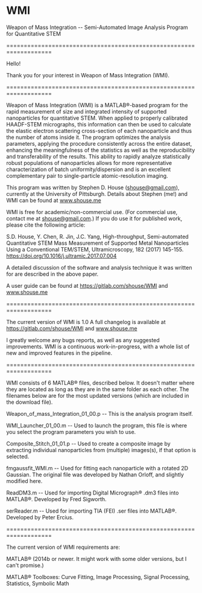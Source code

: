 # WMI
Weapon of Mass Integration -- Semi-Automated Image Analysis Program for Quantitative STEM

===================================================================

Hello! 

Thank you for your interest in Weapon of Mass Integration (WMI).

===================================================================

Weapon of Mass Integration (WMI) is a MATLAB®-based program for the rapid measurement of size and integrated intensity of supported nanoparticles for quantitative STEM. When applied to properly calibrated HAADF-STEM micrographs, this information can then be used to calculate the elastic electron scattering cross-section of each nanoparticle and thus the number of atoms inside it. The program optimizes the analysis parameters, applying the procedure consistently across the entire dataset, enhancing the meaningfulness of the statistics as well as the reproducibility and transferability of the results. This ability to rapidly analyze statistically robust populations of nanoparticles allows for more representative characterization of batch uniformity/dispersion and is an excellent complementary pair to single-particle atomic-resolution imaging.

This program was written by Stephen D. House (shouse@gmail.com), currently at the University of Pittsburgh.
Details about Stephen (me!) and WMI can be found at www.shouse.me 

WMI is free for academic/non-commercial use. (For commercial use, contact me at shouse@gmail.com.) If you do use it for published work, please cite the following article:

S.D. House, Y. Chen, R. Jin, J.C. Yang, High-throughput, Semi-automated Quantitative STEM Mass Measurement of Supported Metal Nanoparticles Using a Conventional TEM/STEM, Ultramicroscopy, 182 (2017) 145-155.
https://doi.org/10.1016/j.ultramic.2017.07.004

A detailed discussion of the software and analysis technique it was written for are described in the above paper.

A user guide can be found at https://gitlab.com/shouse/WMI and www.shouse.me

===================================================================

The current version of WMI is 1.0
A full changelog is available at https://gitlab.com/shouse/WMI and www.shouse.me

I greatly welcome any bugs reports, as well as any suggested improvements. WMI is a continuous work-in-progress, with a whole list of new and improved features in the pipeline.

===================================================================

WMI consists of 6 MATLAB® files, described below. It doesn't matter where they are located as long as they are in the same folder as each other. The filenames below are for the most updated versions (which are included in the download file).

Weapon_of_mass_Integration_01_00.p -- This is the analysis program itself.

WMI_Launcher_01_00.m -- Used to launch the program, this file is where you select the program parameters you wish to use.

Composite_Stitch_01_01.p -- Used to create a composite image by extracting individual nanoparticles from (multiple) images(s), if that option is selected.

fmgaussfit_WMI.m -- Used for fitting each nanoparticle with a rotated 2D Gaussian. The original file was developed by Nathan Orloff, and slightly modified here.

ReadDM3.m -- Used for importing Digital Micrograph® .dm3 files into MATLAB®. Developed by Fred Sigworth.

serReader.m -- Used for importing TIA (FEI) .ser files into MATLAB®. Developed by Peter Ercius.

===================================================================

The current version of WMI requirements are:

MATLAB® (2014b or newer. It might work with some older versions, but I can't promise.)

MATLAB® Toolboxes: Curve Fitting, Image Processing, Signal Processing, Statistics, Symbolic Math